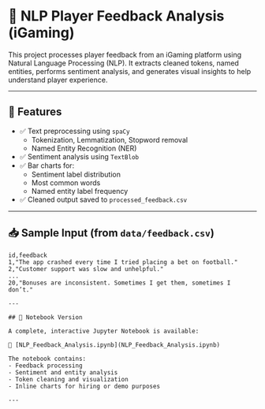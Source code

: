 # 🧠 NLP Player Feedback Analysis (iGaming)

This project processes player feedback from an iGaming platform using Natural Language Processing (NLP). It extracts cleaned tokens, named entities, performs sentiment analysis, and generates visual insights to help understand player experience.

---

## 📌 Features

- ✅ Text preprocessing using `spaCy`
  - Tokenization, Lemmatization, Stopword removal
  - Named Entity Recognition (NER)
- ✅ Sentiment analysis using `TextBlob`
- ✅ Bar charts for:
  - Sentiment label distribution
  - Most common words
  - Named entity label frequency
- ✅ Cleaned output saved to `processed_feedback.csv`

---

## 📥 Sample Input (from `data/feedback.csv`)

```csv
id,feedback
1,"The app crashed every time I tried placing a bet on football."
2,"Customer support was slow and unhelpful."
...
20,"Bonuses are inconsistent. Sometimes I get them, sometimes I don’t."

---

## 📝 Notebook Version

A complete, interactive Jupyter Notebook is available:

📂 [NLP_Feedback_Analysis.ipynb](NLP_Feedback_Analysis.ipynb)

The notebook contains:
- Feedback processing
- Sentiment and entity analysis
- Token cleaning and visualization
- Inline charts for hiring or demo purposes

---

